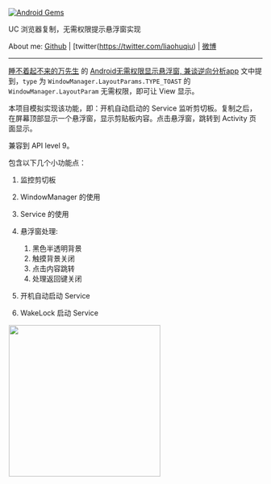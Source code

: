 [![Android Gems](http://www.android-gems.com/badge/liaohuqiu/android-UCToast.svg?branch=master)](http://www.android-gems.com/lib/liaohuqiu/android-UCToast)

UC 浏览器复制，无需权限提示悬浮窗实现

About me: [Github](https://github.com/liaohuqiu) | [twitter(https://twitter.com/liaohuqiu) | [微博](http://weibo.com/liaohuqiu)

---

[睡不着起不来的万先生](http://weibo.com/2951317192) 的 [Android无需权限显示悬浮窗, 兼谈逆向分析app](http://www.jianshu.com/p/167fd5f47d5c) 文中提到，`type` 为 `WindowManager.LayoutParams.TYPE_TOAST` 的 `WindowManager.LayoutParam` 无需权限，即可让 View 显示。

本项目模拟实现该功能，即：开机自动启动的 Service 监听剪切板。复制之后，在屏幕顶部显示一个悬浮窗，显示剪贴板内容。点击悬浮窗，跳转到 Activity 页面显示。

兼容到 API level 9。

包含以下几个小功能点：

1.  监控剪切板
2.  WindowManager 的使用
3.  Service 的使用
4.  悬浮窗处理: 

    1.  黑色半透明背景
    2.  触摸背景关闭
    3.  点击内容跳转
    4.  处理返回键关闭

5.  开机自动启动 Service
6.  WakeLock 启动 Service


<div><img src='https://raw.githubusercontent.com/liaohuqiu/android-UCToast/master/art/uc-toast.gif' width="300px" style='border: #f1f1f1 solid 1px'/></div>